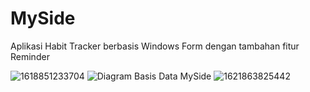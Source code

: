 # MySide
Aplikasi Habit Tracker berbasis Windows Form dengan tambahan fitur Reminder

![1618851233704](https://user-images.githubusercontent.com/82350726/115274445-dd84b800-a16a-11eb-91ae-9ecb6f6b9bab.jpg)
![Diagram Basis Data MySide](https://user-images.githubusercontent.com/71475320/116894182-fa85b480-ac5b-11eb-84a0-b606c9ebb4dc.jpg)
![1621863825442](https://user-images.githubusercontent.com/82350726/119357208-7e6a1400-bcd1-11eb-8757-5fc84451664f.jpg)

